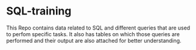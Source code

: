 # SQL-training
This Repo contains data related to SQL and different queries that are used to perfom specific tasks.
It also has tables on which those queries are performed and their output are also attached for better understanding.
